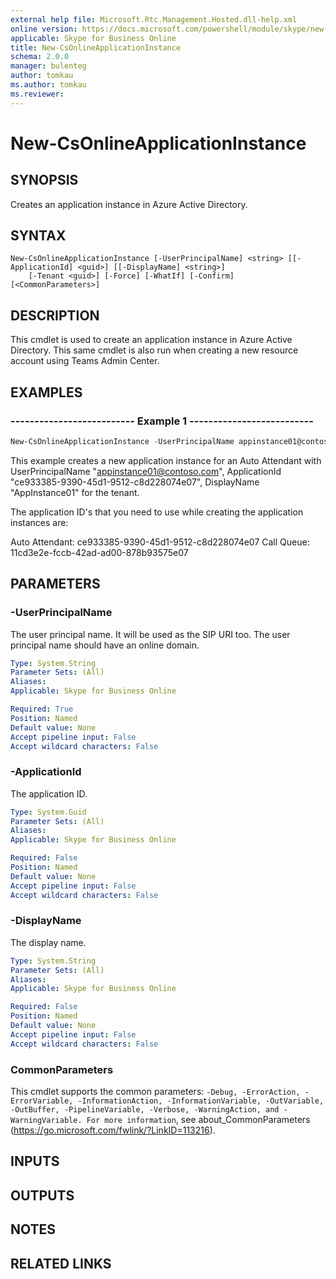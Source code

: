 ```yaml
---
external help file: Microsoft.Rtc.Management.Hosted.dll-help.xml
online version: https://docs.microsoft.com/powershell/module/skype/new-csonlineapplicationinstance
applicable: Skype for Business Online
title: New-CsOnlineApplicationInstance
schema: 2.0.0
manager: bulenteg
author: tomkau
ms.author: tomkau
ms.reviewer:
---
```


# New-CsOnlineApplicationInstance

## SYNOPSIS
Creates an application instance in Azure Active Directory. 

## SYNTAX

```
New-CsOnlineApplicationInstance [-UserPrincipalName] <string> [[-ApplicationId] <guid>] [[-DisplayName] <string>]
    [-Tenant <guid>] [-Force] [-WhatIf] [-Confirm]  [<CommonParameters>]
```

## DESCRIPTION
This cmdlet is used to create an application instance in Azure Active Directory. This same cmdlet is also run when creating a new resource account using Teams Admin Center.

## EXAMPLES

### -------------------------- Example 1 --------------------------
```powershell
New-CsOnlineApplicationInstance -UserPrincipalName appinstance01@contoso.com -ApplicationId ce933385-9390-45d1-9512-c8d228074e07 -DisplayName "AppInstance01"
```

This example creates a new application instance for an Auto Attendant with UserPrincipalName "appinstance01@contoso.com", ApplicationId "ce933385-9390-45d1-9512-c8d228074e07", DisplayName "AppInstance01" for the tenant.

The application ID's that you need to use while creating the application instances are:

Auto Attendant: ce933385-9390-45d1-9512-c8d228074e07
Call Queue: 11cd3e2e-fccb-42ad-ad00-878b93575e07

## PARAMETERS

### -UserPrincipalName
The user principal name. It will be used as the SIP URI too. The user principal name should have an online domain.

```yaml
Type: System.String
Parameter Sets: (All)
Aliases:
Applicable: Skype for Business Online

Required: True
Position: Named
Default value: None
Accept pipeline input: False
Accept wildcard characters: False
```

### -ApplicationId
The application ID.

```yaml
Type: System.Guid
Parameter Sets: (All)
Aliases:
Applicable: Skype for Business Online

Required: False
Position: Named
Default value: None
Accept pipeline input: False
Accept wildcard characters: False
```

### -DisplayName
The display name.

```yaml
Type: System.String
Parameter Sets: (All)
Aliases:
Applicable: Skype for Business Online

Required: False
Position: Named
Default value: None
Accept pipeline input: False
Accept wildcard characters: False
```

### CommonParameters
This cmdlet supports the common parameters: `-Debug, -ErrorAction, -ErrorVariable, -InformationAction, -InformationVariable, -OutVariable, -OutBuffer, -PipelineVariable, -Verbose, -WarningAction, and -WarningVariable. For more information`, see about_CommonParameters (https://go.microsoft.com/fwlink/?LinkID=113216).

## INPUTS

## OUTPUTS

## NOTES

## RELATED LINKS
